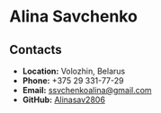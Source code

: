 # Alina Savchenko

## Contacts

* __Location:__ Volozhin, Belarus
* __Phone:__ +375 29 331-77-29
* __Email:__ ssvchenkoalina@gmail.com
* __GitHub:__ [Alinasav2806](https://github.com/Alinasav2806)

